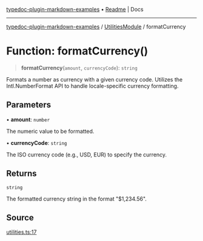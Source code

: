 [typedoc-plugin-markdown-examples](../../README.md) • [Readme](../../README.md) \| Docs

***

[typedoc-plugin-markdown-examples](../../modules.md) / [UtilitiesModule](../README.md) / formatCurrency

# Function: formatCurrency()

> **formatCurrency**(`amount`, `currencyCode`): `string`

Formats a number as currency with a given currency code.
Utilizes the Intl.NumberFormat API to handle locale-specific currency formatting.

## Parameters

• **amount**: `number`

The numeric value to be formatted.

• **currencyCode**: `string`

The ISO currency code (e.g., USD, EUR) to specify the currency.

## Returns

`string`

The formatted currency string in the format "$1,234.56".

## Source

[utilities.ts:17](https://github.com/typedoc-plugin-markdown/typedoc-plugin-markdown-examples/blob/20d21e441b853b3f7b2de364c070522db75798b0/examples/src/utilities.ts#L17)

